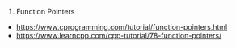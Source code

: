 1. Function Pointers
  - https://www.cprogramming.com/tutorial/function-pointers.html
  - https://www.learncpp.com/cpp-tutorial/78-function-pointers/
